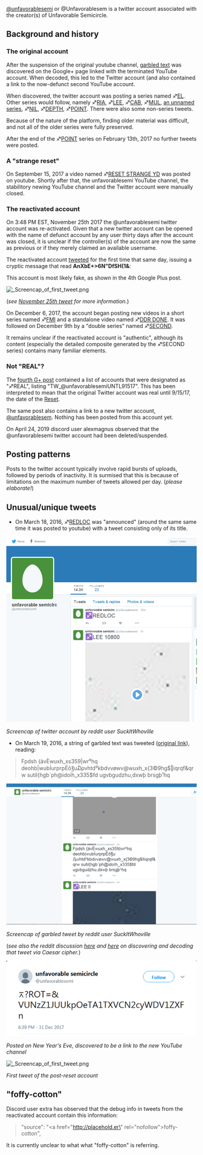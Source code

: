 [@unfavorablesemi](https://twitter.com/unfavorablesemi) or
@Unfavorablesem is a twitter account associated with the creator(s) of
Unfavorable Semicircle.

## Background and history

### The original account

After the suspension of the original youtube channel, [garbled text](Google_Plus#G.2B_post_1 "wikilink") was discovered on the Google+
page linked with the terminated YouTube account. When decoded, this led
to the Twitter account (and also contained a link to the now-defunct
second YouTube account.

When discovered, the twitter account was posting a series named
♐[EL](EL "wikilink"). Other series would follow, namely
♐[RIA](RIA "wikilink"), ♐[LEE](LEE "wikilink"),
♐[CAB](CAB "wikilink"), ♐[MUL](MUL "wikilink"), [an unnamed
series](April_10_twitter_series "wikilink"), ♐[NIL](NIL "wikilink"),
♐[DEPTH](DEPTH "wikilink"), ♐[POINT](POINT "wikilink"). There were
also some non-series tweets.

Because of the nature of the platform, finding older material was
difficult, and not all of the older series were fully preserved.

After the end of the ♐[POINT](POINT "wikilink") series on February 13th,
2017 no further tweets were posted.

### A "strange reset"

On September 15, 2017 a video named ♐[RESET STRANGE YD](RESET_STRANGE_YD "wikilink") was posted on youtube. Shortly after
that, the unfavorablesemi YouTube channel, the stabilitory newing
YouTube channel and the Twitter account were manually closed.

### The reactivated account

On 3:48 PM EST, November 25th 2017 the @unfavorablesemi twitter account
was re-activated. Given that a new twitter account can be opened with
the name of defunct account by any user thirty days after the account
was closed, it is unclear if the controller(s) of the account are now
the same as previous or if they merely claimed an available username.

The reactivated account
[tweeted](https://twitter.com/unfavorablesemi/status/934524815863701504)
for the first time that same day, issuing a cryptic message that read
**AnXbE+\>6N"DfSH(1&**:

This account is most likely fake, as shown in the 4th Google Plus post.

![\_Screencap\_of\_first\_tweet.png](_Screencap_of_first_tweet.png)

(*see [November 25th tweet](November_25th_tweet "wikilink") for more
information*.)

On December 6, 2017, the account began posting new videos in a short
series named ♐[FMI](FMI "wikilink") and a standalone video named ♐[DDR
DONE](DDR_DONE "wikilink"). It was followed on December 9th by a "double
series" named ♐[SECOND](SECOND "wikilink").

It remains unclear if the reactivated account is "authentic", although
its content (especially the detailed composite generated by the ♐SECOND
series) contains many familiar elements.

### Not "REAL"?

The [fourth G+ post](Google_Plus#G.2B_post_4 "wikilink") contained a
list of accounts that were designated as "♐REAL", listing
"TW\_@unfavorablesemiUNTL91517". This has been interpreted to mean that
the original Twitter account was real until 9/15/17, the date of the
[Reset](RESET_STRANGE_YD "wikilink").

The same post also contains a link to a new twitter account,
[@unfavorablesem](https://twitter.com/unfavorablesem). Nothing has been
posted from this account yet.

On April 24, 2019 discord user alexmagnus observed that the
@unfavorablesemi twitter account had been deleted/suspended.

## Posting patterns

Posts to the twitter account typically involve rapid bursts of uploads,
followed by periods of inactivity. It is surmised that this is because
of limitations on the maximum number of tweets allowed per day. (*please
elaborate\!*)

## Unusual/unique tweets

  - On March 18, 2016, ♐[REDLOC](REDLOC "wikilink") was "announced"
    (around the same same time it was posted to youtube) with a tweet
    consisting only of its title.

![REDLOC\_announcement.png](REDLOC_announcement.png)

*Screencap of twitter account by reddit user SuckItWhoville*

  - On March 19, 2016, a string of garbled text was tweeted ([original link](https://twitter.com/unfavorablesemi/status/711024340754669568)),
    reading:

> Fpdsh {ävÈwuxh\_xs359|wr⁰hq
> deohb|wubÍurprpËõ℥u₯vhtd⁰kbdvvøwv@wuxh\_x{3©9hg$‖iqrqf\&qrw
> sutil{hgb´ph@idoíh\_x335$fd ugvbgudzhu,dxwþ brsgþ¹hq

![2016-03-19\_garbled\_tweet.png](2016-03-19_garbled_tweet.png)

*Screencap of garbled tweet by reddit user SuckItWhoville*

(*see also the reddit discussion
[here](https://www.reddit.com/r/UnfavorableSemicircle/comments/4b1ijr/as_of_an_hour_ago_the_uploads_stopped_10_minutes/)
and
[here](https://www.reddit.com/r/UnfavorableSemicircle/comments/4d3e29/garbed_tweet_demystified/)
on discovering and decoding that tweet via Caesar cipher.*)

![NYE\_text\_tweet.png](NYE_text_tweet.png "NYE_text_tweet.png")

*Posted on New Year's Eve, discovered to be a link to the new YouTube
channel*

![\_Screencap\_of\_first\_tweet.png](_Screencap_of_first_tweet.png)

*First tweet of the post-reset account*

## "foffy-cotton"

Discord user extra has observed that the debug info in tweets from the
reactivated account contain this information:

> "source":
> "<a href=\"http://placehold.er\" rel=\"nofollow\">foffy-cotton</a>",

It is currently unclear to what what "foffy-cotton" is referring.
